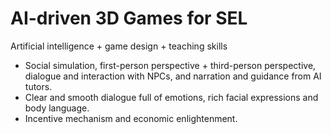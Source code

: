 # AI-driven 3D Games for SEL

Artificial intelligence + game design + teaching skills

* Social simulation, first-person perspective + third-person perspective, dialogue and interaction with NPCs, and narration and guidance from AI tutors.
* Clear and smooth dialogue full of emotions, rich facial expressions and body language.
* Incentive mechanism and economic enlightenment.

